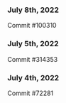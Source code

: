 ### July 8th, 2022

Commit #100310

### July 5th, 2022

Commit #314353


### July 4th, 2022

Commit #72281
